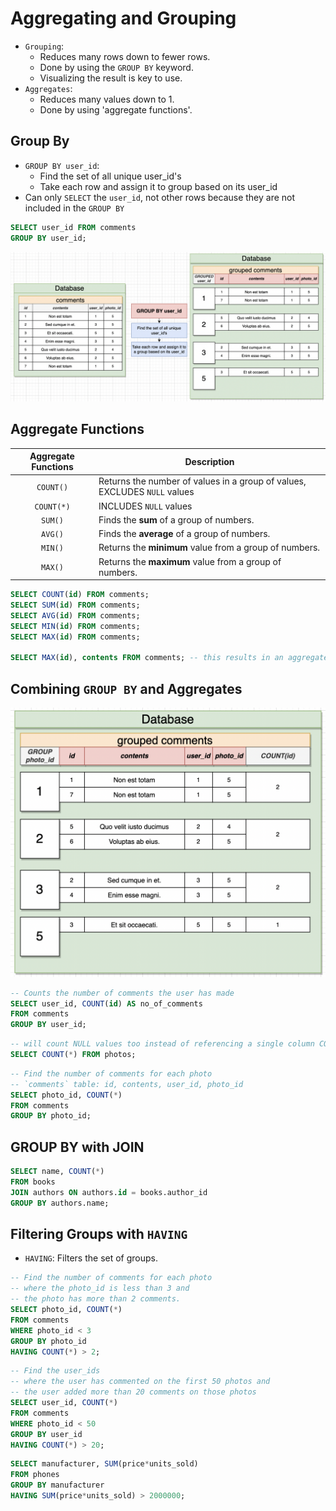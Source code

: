 # Aggregating and Grouping

- `Grouping`:
  - Reduces many rows down to fewer rows.
  - Done by using the `GROUP BY` keyword.
  - Visualizing the result is key to use.
- `Aggregates`:
  - Reduces many values down to 1.
  - Done by using 'aggregate functions'.

## Group By

- `GROUP BY user_id`:
  - Find the set of all unique user_id's
  - Take each row and assign it to group based on its user_id
- Can only `SELECT` the `user_id`, not other rows because they are not included in the `GROUP BY`

```sql
SELECT user_id FROM comments
GROUP BY user_id;
```

<img src="./pics/group-by.png" />

## Aggregate Functions

| Aggregate Functions | Description                                                               |
| :-----------------: | ------------------------------------------------------------------------- |
|      `COUNT()`      | Returns the number of values in a group of values, EXCLUDES `NULL` values |
|      `COUNT(*)`      | INCLUDES `NULL` values |
|       `SUM()`       | Finds the **sum** of a group of numbers.                                  |
|       `AVG()`       | Finds the **average** of a group of numbers.                              |
|       `MIN()`       | Returns the **minimum** value from a group of numbers.                    |
|       `MAX()`       | Returns the **maximum** value from a group of numbers.                    |

```sql
SELECT COUNT(id) FROM comments;
SELECT SUM(id) FROM comments;
SELECT AVG(id) FROM comments;
SELECT MIN(id) FROM comments;
SELECT MAX(id) FROM comments;

SELECT MAX(id), contents FROM comments; -- this results in an aggregate function error
```

## Combining `GROUP BY` and Aggregates

<img src="./pics/group-by2.png" />

```sql
-- Counts the number of comments the user has made
SELECT user_id, COUNT(id) AS no_of_comments
FROM comments
GROUP BY user_id;
```

```sql
-- will count NULL values too instead of referencing a single column COUNT(user_id)
SELECT COUNT(*) FROM photos;
```

```sql
-- Find the number of comments for each photo
-- `comments` table: id, contents, user_id, photo_id
SELECT photo_id, COUNT(*)
FROM comments
GROUP BY photo_id;
```

## GROUP BY with JOIN

```sql
SELECT name, COUNT(*)
FROM books
JOIN authors ON authors.id = books.author_id
GROUP BY authors.name;
```

## Filtering Groups with `HAVING`

- `HAVING`: Filters the set of groups.

```sql
-- Find the number of comments for each photo
-- where the photo_id is less than 3 and
-- the photo has more than 2 comments.
SELECT photo_id, COUNT(*)
FROM comments
WHERE photo_id < 3
GROUP BY photo_id
HAVING COUNT(*) > 2;
```

```sql
-- Find the user_ids
-- where the user has commented on the first 50 photos and
-- the user added more than 20 comments on those photos
SELECT user_id, COUNT(*)
FROM comments
WHERE photo_id < 50
GROUP BY user_id
HAVING COUNT(*) > 20;
```

```sql
SELECT manufacturer, SUM(price*units_sold)
FROM phones
GROUP BY manufacturer
HAVING SUM(price*units_sold) > 2000000;
```

